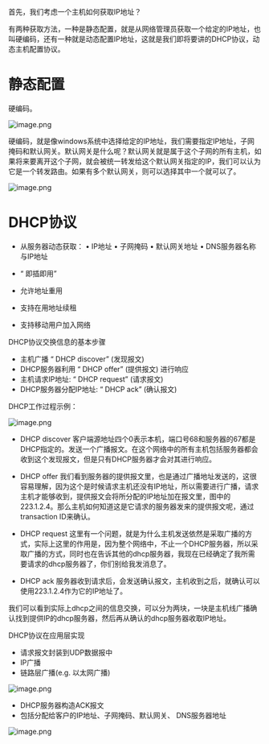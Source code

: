 首先，我们考虑一个主机如何获取IP地址？

有两种获取方法，一种是静态配置，就是从网络管理员获取一个给定的IP地址，也叫硬编码，还有一种就是动态配置IP地址，这就是我们即将要讲的DHCP协议，动态主机配置协议。

# 静态配置
硬编码。

![image.png](http://upload-images.jianshu.io/upload_images/1234352-5db277759a91bfdf.png?imageMogr2/auto-orient/strip%7CimageView2/2/w/1240)

硬编码，就是像windows系统中选择给定的IP地址，我们需要指定IP地址，子网掩码和默认网关。默认网关是什么呢？默认网关就是属于这个子网的所有主机，如果将来要离开这个子网，就会被统一转发给这个默认网关指定的IP，我们可以认为它是一个转发路由。如果有多个默认网关，则可以选择其中一个就可以了。


![image.png](http://upload-images.jianshu.io/upload_images/1234352-4cd7a163058d2916.png?imageMogr2/auto-orient/strip%7CimageView2/2/w/1240)

# DHCP协议
* 从服务器动态获取：
• IP地址
• 子网掩码
• 默认网关地址
• DNS服务器名称与IP地址

* “ 即插即用”
* 允许地址重用
* 支持在用地址续租
* 支持移动用户加入网络

DHCP协议交换信息的基本步骤
* 主机广播 “ DHCP discover” (发现报文)
* DHCP服务器利用 “ DHCP offer” (提供报文) 进行响应
* 主机请求IP地址: “ DHCP request” (请求报文)
* DHCP服务器分配IP地址: “ DHCP ack” (确认报文)

DHCP工作过程示例：

![image.png](http://upload-images.jianshu.io/upload_images/1234352-c8b5ccb8726e5cb7.png?imageMogr2/auto-orient/strip%7CimageView2/2/w/1240)

* DHCP discover
客户端源地址四个0表示本机，端口号68和服务器的67都是DHCP指定的。发送一个广播报文。在这个网络中的所有主机包括服务器都会收到这个发现报文，但是只有DHCP服务器才会对其进行响应。

* DHCP offer
我们看到服务器的提供报文里，也是通过广播地址发送的，这很容易理解，因为这个是时候请求主机还没有IP地址，所以需要进行广播，请求主机才能够收到，提供报文会将所分配的IP地址加在报文里，图中的223.1.2.4。那么主机如何知道这是它请求的服务器发来的提供报文呢，通过transaction ID来确认。

* DHCP request
这里有一个问题，就是为什么主机发送依然是采取广播的方式，实际上这里的作用是，因为整个网络中，不止一个DHCP服务器，所以采取广播的方式，同时也在告诉其他的dhcp服务器，我现在已经确定了我所需要请求的dhcp服务器了，你们别给我发消息了。

*  DHCP ack
服务器收到请求后，会发送确认报文，主机收到之后，就确认可以使用223.1.2.4作为它的IP地址了。

我们可以看到实际上dhcp之间的信息交换，可以分为两块，一块是主机线广播确认找到提供IP的dhcp服务器，然后再从确认的dhcp服务器收取IP地址。

DHCP协议在应用层实现
* 请求报文封装到UDP数据报中
* IP广播
* 链路层广播(e.g. 以太网广播)

![image.png](http://upload-images.jianshu.io/upload_images/1234352-9dec3c5aa91361cc.png?imageMogr2/auto-orient/strip%7CimageView2/2/w/1240)

* DHCP服务器构造ACK报文
* 包括分配给客户的IP地址、子网掩码、默认网关、 DNS服务器地址


![image.png](http://upload-images.jianshu.io/upload_images/1234352-f68914d54f67e58a.png?imageMogr2/auto-orient/strip%7CimageView2/2/w/1240)
